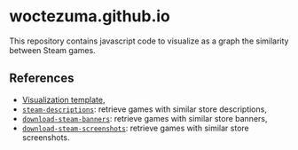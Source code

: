 # woctezuma.github.io

This repository contains javascript code to visualize as a graph the similarity between Steam games.

## References

-   [Visualization template](https://github.com/aesuli/word2vec_exploration/tree/master/visualization_template),
-   [`steam-descriptions`](https://github.com/woctezuma/steam-descriptions): retrieve games with similar store descriptions,
-   [`download-steam-banners`](https://github.com/woctezuma/download-steam-banners): retrieve games with similar store banners,
-   [`download-steam-screenshots`](https://github.com/woctezuma/download-steam-screenshots): retrieve games with similar store screenshots.

